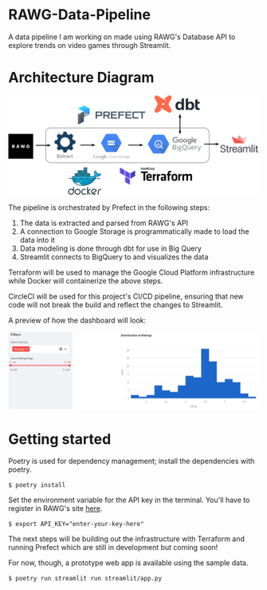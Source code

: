 # RAWG-Data-Pipeline
A data pipeline I am working on made using RAWG's Database API to explore trends on video games through Streamlit.

# Architecture Diagram

![pipeline](images/architecture.png)

The pipeline is orchestrated by Prefect in the following steps:
1. The data is extracted and parsed from RAWG's API
2. A connection to Google Storage is programmatically made to load the data into it
3. Data modeling is done through dbt for use in Big Query
4. Streamlit connects to BigQuery to and visualizes the data

Terraform will be used to manage the Google Cloud Platform infrastructure while Docker will containerize the above steps.

CircleCI will be used for this project's CI/CD pipeline, ensuring that new code will not break the build and reflect the changes to Streamlit.

A preview of how the dashboard will look:

![dashboard](images/dashboard.JPG)

# Getting started

Poetry is used for dependency management; install the dependencies with poetry.
```
$ poetry install
```
Set the environment variable for the API key in the terminal. You'll have to register in RAWG's site [here](https://rawg.io/apidocs).
```
$ export API_KEY="enter-your-key-here"
```
The next steps will be building out the infrastructure with Terraform and running Prefect which are still in development but coming soon!

For now, though, a prototype web app is available using the sample data.
```
$ poetry run streamlit run streamlit/app.py
```
